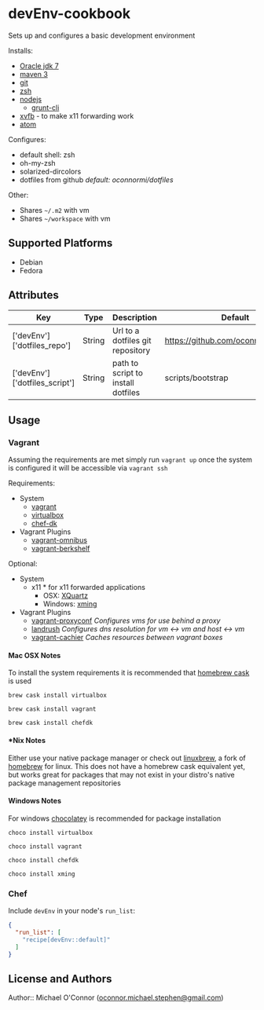 # devEnv-cookbook

Sets up and configures a basic development environment

Installs:
* [Oracle jdk 7](http://www.oracle.com/technetwork/java/javase/downloads/jdk7-downloads-1880260.html)
* [maven 3](https://maven.apache.org/download.cgi)
* [git](https://git-scm.com/)
* [zsh](http://www.zsh.org/)
* [nodejs](https://nodejs.org/)
  * [grunt-cli](https://www.npmjs.com/package/grunt-cli)
* [xvfb](http://www.x.org/archive/X11R7.6/doc/man/man1/Xvfb.1.xhtml) - to make x11 forwarding work
* [atom](https://atom.io/)

Configures:
* default shell: zsh
* oh-my-zsh
* solarized-dircolors
* dotfiles from github *default: oconnormi/dotfiles*

Other:
* Shares `~/.m2` with vm
* Shares `~/workspace` with vm

## Supported Platforms

* Debian
* Fedora

## Attributes

| Key                           | Type   | Description                        | Default                               |
|-------------------------------|--------|------------------------------------|---------------------------------------|
| ['devEnv']['dotfiles_repo']   | String | Url to a dotfiles git repository   | https://github.com/oconnormi/dotfiles |
| ['devEnv']['dotfiles_script'] | String | path to script to install dotfiles | scripts/bootstrap                     |

## Usage

### Vagrant

Assuming the requirements are met simply run `vagrant up` once the system is configured it will be accessible via `vagrant ssh`

Requirements:
* System
  * [vagrant](https://www.vagrantup.com/)
  * [virtualbox](https://www.virtualbox.org/wiki/Downloads)
  * [chef-dk](https://downloads.chef.io/chef-dk/)
* Vagrant Plugins
  * [vagrant-omnibus](https://github.com/chef/vagrant-omnibus)
  * [vagrant-berkshelf](https://github.com/berkshelf/vagrant-berkshelf)

Optional:
* System
  * x11 * for x11 forwarded applications
    * OSX: [XQuartz](http://xquartz.macosforge.org/landing/)
    * Windows: [xming](http://sourceforge.net/projects/xming/)
* Vagrant Plugins
  * [vagrant-proxyconf](https://github.com/tmatilai/vagrant-proxyconf) *Configures vms for use behind a proxy*
  * [landrush](https://github.com/phinze/landrush) *Configures dns resolution for vm <-> vm and host <-> vm*
  * [vagrant-cachier](https://github.com/fgrehm/vagrant-cachier) *Caches resources between vagrant boxes*

#### Mac OSX Notes

To install the system requirements it is recommended that [homebrew cask](https://github.com/caskroom/homebrew-cask) is used

`brew cask install virtualbox`

`brew cask install vagrant`

`brew cask install chefdk`

#### \*Nix Notes
Either use your native package manager or check out [linuxbrew](http://brew.sh/linuxbrew/), a fork of [homebrew](http://brew.sh/) for linux. This does not have a homebrew cask equivalent yet, but works great for packages that may not exist in your distro's native package management repositories

#### Windows Notes
For windows [chocolatey](https://chocolatey.org/) is recommended for package installation

`choco install virtualbox`

`choco install vagrant`

`choco install chefdk`

`choco install xming`

### Chef

Include `devEnv` in your node's `run_list`:

```json
{
  "run_list": [
    "recipe[devEnv::default]"
  ]
}
```

## License and Authors

Author:: Michael O'Connor (<oconnor.michael.stephen@gmail.com>)
